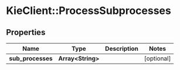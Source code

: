# KieClient::ProcessSubprocesses

## Properties
Name | Type | Description | Notes
------------ | ------------- | ------------- | -------------
**sub_processes** | **Array&lt;String&gt;** |  | [optional] 


